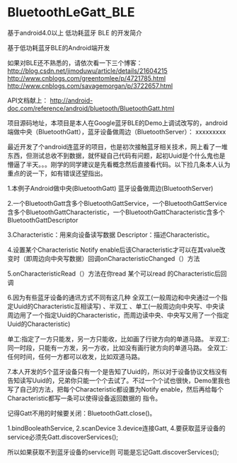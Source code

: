 ﻿# BluetoothLeGatt_BLE
基于android4.0以上 低功耗蓝牙 BLE 的开发简介

基于低功耗蓝牙BLE的Android端开发

如果对BLE还不熟悉的，请依次看一下三个博客：
	http://blog.csdn.net/jimoduwu/article/details/21604215
	http://www.cnblogs.com/greentomlee/p/4721785.html
	http://www.cnblogs.com/savagemorgan/p/3722657.html

API文档献上：
	http://android-doc.com/reference/android/bluetooth/BluetoothGatt.html

项目源码地址，本项目是本人在Google蓝牙BLE的Demo上调试改写的，android端做中央（BluetoothGatt），蓝牙设备做周边（BluetoothServer）：
	xxxxxxxxx


最近开发了个android连蓝牙的项目，也是初次接触蓝牙相关技术，网上看了一堆东西，但测试总收不到数据，就怀疑自己代码有问题，起初Uuid是个什么鬼也是懵逼了半天。。。刚学的同学建议是先看概念然后直接看代码。以下捡几条本人认为重点的说一下，如有错误还望指出。

1.本例子Android做中央(BluetoothGatt) 蓝牙设备做周边(BluetoothServer)


2.一个BluetoothGatt含多个BluetoothGattService，一个BluetoothGattService含多个BluetoothGattCharacteristic，一个BluetoothGattCharacteristic含多个BluetoothGattDescriptor

3.Characteristic：用来向设备读写数据
  Descriptor：描述Characteristic。

4.设置某个Characteristic Notify enable后该Characteristic才可以在其value改变时（即周边向中央写数据）回调onCharacteristicChanged（）方法

5.onCharacteristicRead（）方法在你read 某个可以read 的Characteristic后回调

6.因为有些蓝牙设备的通讯方式不同有这几种 全双工(一般周边和中央通过一个指定Uuid的Characteristic互相读写) 、半双工 、单工(一般周边向中央写、中央读周边用了一个指定Uuid的Characteristic，而周边读中央、中央写又用了一个指定Uuid的Characteristic)

单工:指定了一方只能发，另一方只能收，比如画了行驶方向的单道马路。
半双工:同一时段，只能有一方发，另一方收，比如没有画行驶方向的单道马路。
全双工:任何时间，任何一方都可以收发，比如双道马路。
  
7.本人开发的5个蓝牙设备只有一个是告知了Uuid的，所以对于设备协议文档没有告知读写Uuid的，兄弟你只能一个个去试了。不过一个个试也很快，Demo里我也写了自己的方法，把每个Characteristic都设置为Notify enable，然后再给每个Characteristic都写一条可以使得设备返回数据的 指令。

记得Gatt不用的时候要关闭：BluetoothGatt.close()。

1.bindBooleathService,
2.scanDevice
3.device连接Gatt,
4.要获取蓝牙设备的service必须先Gatt.discoverServices();

所以如果获取不到蓝牙设备的service则 可能是忘记Gatt.discoverServices();

  
